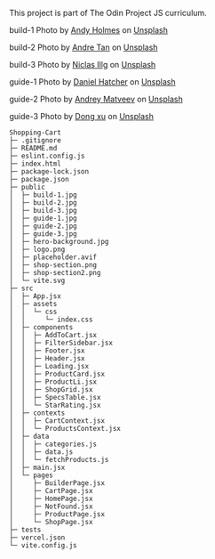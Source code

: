 This project is part of The Odin Project JS curriculum.

build-1 Photo by <a href="https://unsplash.com/@andyjh07?utm_content=creditCopyText&utm_medium=referral&utm_source=unsplash">Andy Holmes</a> on <a href="https://unsplash.com/photos/black-and-blue-computer-tower-EOAKUQcsFIU?utm_content=creditCopyText&utm_medium=referral&utm_source=unsplash">Unsplash</a>

build-2 Photo by <a href="https://unsplash.com/@andredantan19?utm_content=creditCopyText&utm_medium=referral&utm_source=unsplash">Andre Tan</a> on <a href="https://unsplash.com/photos/black-and-purple-computer-tower-8yesL5ZPjIU?utm_content=creditCopyText&utm_medium=referral&utm_source=unsplash">Unsplash</a>

build-3 Photo by <a href="https://unsplash.com/@nicklbaert?utm_content=creditCopyText&utm_medium=referral&utm_source=unsplash">Niclas Illg</a> on <a href="https://unsplash.com/photos/black-and-white-computer-tower-6vA8GCbbtL0?utm_content=creditCopyText&utm_medium=referral&utm_source=unsplash">Unsplash</a>

guide-1 Photo by <a href="https://unsplash.com/@handsel?utm_content=creditCopyText&utm_medium=referral&utm_source=unsplash">Daniel Hatcher</a> on <a href="https://unsplash.com/photos/lighted-black-and-gray-graphics-card-zPHftoPajis?utm_content=creditCopyText&utm_medium=referral&utm_source=unsplash">Unsplash</a>

guide-2 Photo by <a href="https://unsplash.com/@zelebb?utm_content=creditCopyText&utm_medium=referral&utm_source=unsplash">Andrey Matveev</a> on <a href="https://unsplash.com/photos/a-close-up-of-a-computer-motherboard-on-a-white-surface-66a07WD8CMo?utm_content=creditCopyText&utm_medium=referral&utm_source=unsplash">Unsplash</a>

guide-3 Photo by <a href="https://unsplash.com/@tdx_104?utm_content=creditCopyText&utm_medium=referral&utm_source=unsplash">Dong xu</a> on <a href="https://unsplash.com/photos/a-close-up-of-a-cpu-on-top-of-a-motherboard-R9ed2PUrL_w?utm_content=creditCopyText&utm_medium=referral&utm_source=unsplash">Unsplash</a>

```
Shopping-Cart
├─ .gitignore
├─ README.md
├─ eslint.config.js
├─ index.html
├─ package-lock.json
├─ package.json
├─ public
│  ├─ build-1.jpg
│  ├─ build-2.jpg
│  ├─ build-3.jpg
│  ├─ guide-1.jpg
│  ├─ guide-2.jpg
│  ├─ guide-3.jpg
│  ├─ hero-background.jpg
│  ├─ logo.png
│  ├─ placeholder.avif
│  ├─ shop-section.png
│  ├─ shop-section2.png
│  └─ vite.svg
├─ src
│  ├─ App.jsx
│  ├─ assets
│  │  └─ css
│  │     └─ index.css
│  ├─ components
│  │  ├─ AddToCart.jsx
│  │  ├─ FilterSidebar.jsx
│  │  ├─ Footer.jsx
│  │  ├─ Header.jsx
│  │  ├─ Loading.jsx
│  │  ├─ ProductCard.jsx
│  │  ├─ ProductLi.jsx
│  │  ├─ ShopGrid.jsx
│  │  ├─ SpecsTable.jsx
│  │  └─ StarRating.jsx
│  ├─ contexts
│  │  ├─ CartContext.jsx
│  │  └─ ProductsContext.jsx
│  ├─ data
│  │  ├─ categories.js
│  │  ├─ data.js
│  │  └─ fetchProducts.js
│  ├─ main.jsx
│  └─ pages
│     ├─ BuilderPage.jsx
│     ├─ CartPage.jsx
│     ├─ HomePage.jsx
│     ├─ NotFound.jsx
│     ├─ ProductPage.jsx
│     └─ ShopPage.jsx
├─ tests
├─ vercel.json
└─ vite.config.js

```
